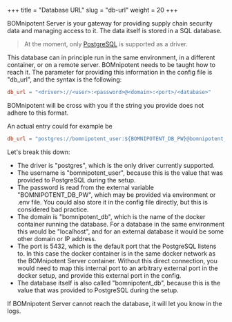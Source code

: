 +++
title = "Database URL"
slug = "db-url"
weight = 20
+++

BOMnipotent Server is your gateway for providing supply chain security data and managing access to it. The data itself is stored in a SQL database.

> At the moment, only [PostgreSQL](https://www.postgresql.org/) is supported as a driver.

This database can in principle run in the same environment, in a different container, or on a remote server. BOMnipotent needs to be taught how to reach it. The parameter for providing this information in the config file is "db_url", and the syntax is the following:
```toml
db_url = "<driver>://<user>:<password>@<domain>:<port>/<database>"
```
BOMnipotent will be cross with you if the string you provide does not adhere to this format.

An actual entry could for example be
```toml
db_url = "postgres://bomnipotent_user:${BOMNIPOTENT_DB_PW}@bomnipotent_db:5432/bomnipotent_db"
```
Let's break this down:
- The driver is "postgres", which is the only driver currently supported.
- The username is "bomnipotent_user", because this is the value that was provided to PostgreSQL during the setup.
- The password is read from the external variable "BOMNIPOTENT_DB_PW", which may be provided via environment or .env file. You could also store it in the config file directly, but this is considered bad practice.
- The domain is "bomnipotent_db", which is the name of the docker container running the database. For a database in the same environment this would be "localhost", and for an external database it would be some other domain or IP address.
- The port is 5432, which is the default port that the PostgreSQL listens to. In this case the docker container is in the same docker network as the BOMnipotent Server container. Without this direct connection, you would need to map this internal port to an arbitrary external port in the docker setup, and provide this external port in the config.
- The database itself is also called "bomnipotent_db", because this is the value that was provided to PostgreSQL during the setup.

If BOMnipotent Server cannot reach the database, it will let you know in the logs.
